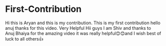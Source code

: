 # First-Contribution
Hi this is Aryan and this is my contribution.
This is my first contribution
hello anuj thanks for this video. Very Helpful
Hii guys I am Shiv and thanks to Anuj Bhaiya for the amazing video 
it was really helpful😊😊and I wish best of luck to all others👍
